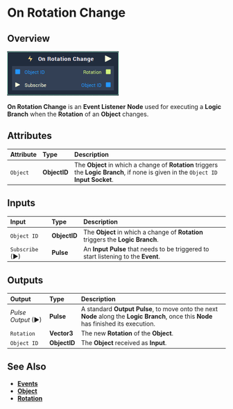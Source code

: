 # On Rotation Change

## Overview

![The On Rotation Change Node.](../../../.gitbook/assets/node-on-rotation-change2.png)

**On Rotation Change** is an **Event Listener** **Node** used for executing a **Logic Branch** when the **Rotation** of an **Object** changes.

## Attributes

| Attribute | Type | Description |
| :--- | :--- | :--- |
| `Object` | **ObjectID** | The **Object** in which a change of **Rotation** triggers the **Logic Branch**, if none is given in the `Object ID` **Input Socket**. |

## Inputs

| Input | Type | Description |
| :--- | :--- | :--- |
| `Object ID` | **ObjectID** | The **Object** in which a change of **Rotation** triggers the **Logic Branch**. |
| `Subscribe` (►)|**Pulse** | An **Input Pulse** that needs to be triggered to start listening to the **Event**. |

## Outputs

| Output | Type | Description |
| :--- | :--- | :--- |
| _Pulse Output_ \(►\) | **Pulse** | A standard **Output Pulse**, to move onto the next **Node** along the **Logic Branch**, once this **Node** has finished its execution. |
| `Rotation` | **Vector3** | The new **Rotation** of the **Object**. |
| `Object ID` | **ObjectID** | The **Object** received as **Input**. |

## See Also

* [**Events**](../)
* [**Object**](./)
* [**Rotation**](../../../getting-started/attributes/common-attributes/transformation.md#rotation)


